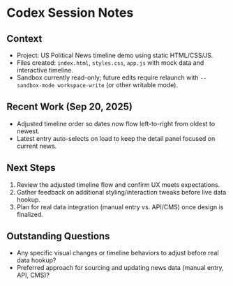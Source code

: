 # Codex Session Notes

## Context
- Project: US Political News timeline demo using static HTML/CSS/JS.
- Files created: `index.html`, `styles.css`, `app.js` with mock data and interactive timeline.
- Sandbox currently read-only; future edits require relaunch with `--sandbox-mode workspace-write` (or other writable mode).

## Recent Work (Sep 20, 2025)
- Adjusted timeline order so dates now flow left-to-right from oldest to newest.
- Latest entry auto-selects on load to keep the detail panel focused on current news.

## Next Steps
1. Review the adjusted timeline flow and confirm UX meets expectations.
2. Gather feedback on additional styling/interaction tweaks before live data hookup.
3. Plan for real data integration (manual entry vs. API/CMS) once design is finalized.

## Outstanding Questions
- Any specific visual changes or timeline behaviors to adjust before real data hookup?
- Preferred approach for sourcing and updating news data (manual entry, API, CMS)?
